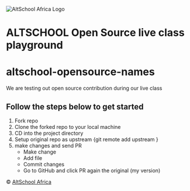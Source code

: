 ![AltSchool Africa Logo](https://github.com/tuyojr/altschool-opensource-names/blob/main/AltSchool.svg)
# ALTSCHOOL Open Source live class playground

# altschool-opensource-names

We are testing out open source contribution during our live class

## Follow the steps below to get started

1. Fork repo
2. Clone the forked repo to your local machine
3. CD into the project directory
4. Setup original repo as upstream {git remote add upstream <url-of-original-repo>}
5. make changes and send PR
   - Make change
   - Add file
   - Commit changes
   - Go to GitHub and click PR again the original (my version)

&copy; [AltSchool Africa](https://www.altschoolafrica.com/)